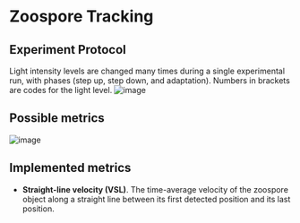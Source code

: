 # Zoospore Tracking


## Experiment Protocol
Light intensity levels are changed many times during a single experimental run, with phases (step up, step down, and adaptation). Numbers in brackets are codes for the light level.
![image](https://github.com/Turku-BioImaging/project-silke-zoospore-tracking/assets/11444749/e32b3513-d502-4ef9-b054-af4afdb87987)

## Possible metrics
![image](https://github.com/Turku-BioImaging/project-silke-zoospore-tracking/assets/11444749/f4a37da3-6dd1-4d3c-b69f-8b2b37505d2c)

## Implemented metrics
- __Straight-line velocity (VSL)__.  The time-average velocity of the zoospore object along a straight line between its first detected position and its last position.
